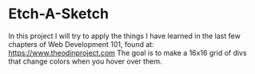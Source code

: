 # Etch-A-Sketch

In this project I will try to apply the things I have learned in the last few chapters of Web Development 101, found at: https://www.theodinproject.com
The goal is to make a 16x16 grid of divs that change colors when you hover over them.